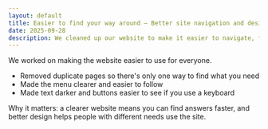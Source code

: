 ```yaml
---
layout: default
title: Easier to find your way around – Better site navigation and design
date: 2025-09-28
description: We cleaned up our website to make it easier to navigate, find what you need, and use on any device.
---
```


We worked on making the website easier to use for everyone.

- Removed duplicate pages so there's only one way to find what you need
- Made the menu clearer and easier to follow
- Made text darker and buttons easier to see if you use a keyboard

Why it matters: a clearer website means you can find answers faster, and better design helps people with different needs use the site.
